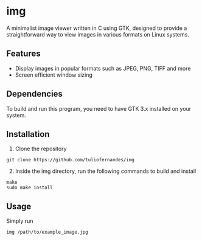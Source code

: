 # img

A minimalist image viewer written in C using GTK, designed to provide a straightforward way to view images in various formats on Linux systems.

## Features

- Display images in popular formats such as JPEG, PNG, TIFF and more
- Screen efficient window sizing 

## Dependencies

To build and run this program, you need to have GTK 3.x installed on your system.

## Installation

1. Clone the repository
```
git clone https://github.com/tuliofernandes/img
```

2. Inside the img directory, run the following commands to build and install
```
make
sudo make install
```

## Usage

Simply run
```
img /path/to/example_image.jpg
```
